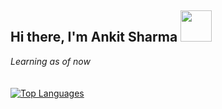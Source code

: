 <h2>Hi there, I'm Ankit Sharma <img src="https://media.giphy.com/media/mGcNjsfWAjY5AEZNw6/giphy.gif" width="50"></h2>

_Learning as of now_
</br>
</br>
</br>
[![Top Languages](https://github-readme-stats.vercel.app/api/top-langs/?username=code-of-six-paths&layout=compact)](https://github.com/code-of-six-paths/code-of-six-paths)
